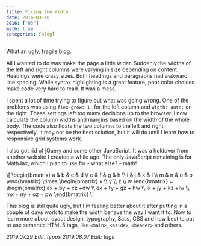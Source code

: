 ```yaml
---
title: Fixing the Width
date: 2016-03-10
2016: ["03"]
math: true
categories: [blog]
---
```

What an ugly, fragile blog.
<!--more-->

All I wanted to do was make the page a little wider. Suddenly the widths of the left and right columns were varying in size depending on content. Headings were crazy sizes. Both headings and paragraphs had awkward line spacing. While syntax highlighting is a great feature, poor color choices make code very hard to read. It was a mess.

I spent a lot of time trying to figure out what was going wrong. One of the problems was using `flex-grow: 1;` for the left column and `width: auto;` on the right. These settings left too many decisions up to the browser. I now calculate the column widths and margins based on the width of the whole body. The code also floats the two columns to the left and right, respectively. It may not be the best solution, but it will do until I learn how to responsive grid systems work.

I also got rid of jQuery and some other JavaScript. It was a holdover from another website I created a while ago. The only JavaScript remaining is for MathJax, which I plan to use for - what else? - math!

\\[
    \\begin{bmatrix}
      a & b & c & d \\\\
      e & f & g & h \\\\
      i & j & k & l \\\\
      m & n & o & p
    \\end{bmatrix}
    \\times
    \\begin{bmatrix}
      x \\\\
      y \\\\
      z \\\\
      w
    \\end{bmatrix}
    =
    \\begin{bmatrix}
      ax + by + cz +dw  \\\\
      ex + fy + gz + hw \\\\
      ix + jy + kz +lw  \\\\
      mx + ny + oz + pw
    \\end{bmatrix}
\\]

This blog is still quite ugly, but I'm feeling better about it after putting in a couple of days work to make the width behave the way I want it to. Now to learn more about layout design, typography, Sass, CSS and how best to put to use semantic HTML5 tags, like  `<main>`, `<aside>`, `<header>` and others.

_2019.07.29 Edit: typos_
_2019.08.07 Edit: tags_
